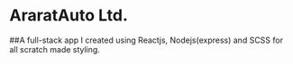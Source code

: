 # AraratAuto Ltd.

##A full-stack app I created using Reactjs, Nodejs(express) and SCSS for all scratch made styling. 


